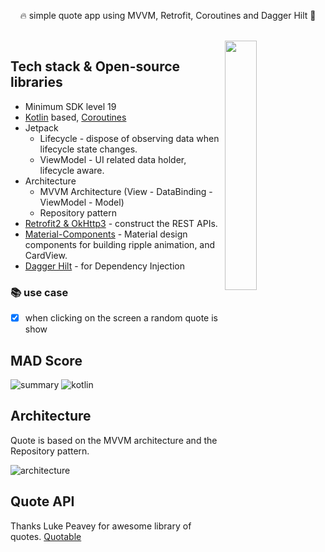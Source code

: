 <p align="center">  
🔥 simple quote app using MVVM, Retrofit, Coroutines and Dagger Hilt 💉
</p>
</br>

<img src="https://user-images.githubusercontent.com/26925002/149682820-ebcd4f80-404f-48c0-a13b-a8e80276a756.png" align="right" width="32%"/>

## Tech stack & Open-source libraries
- Minimum SDK level 19
- [Kotlin](https://kotlinlang.org/) based, [Coroutines](https://github.com/Kotlin/kotlinx.coroutines)
- Jetpack
  - Lifecycle - dispose of observing data when lifecycle state changes.
  - ViewModel - UI related data holder, lifecycle aware.
- Architecture
  - MVVM Architecture (View - DataBinding - ViewModel - Model)
  - Repository pattern
- [Retrofit2 & OkHttp3](https://github.com/square/retrofit) - construct the REST APIs.
- [Material-Components](https://github.com/material-components/material-components-android) - Material design components for building ripple animation, and CardView.
- [Dagger Hilt](https://dagger.dev/hilt/) - for Dependency Injection

### 📚 use case
- [x] when clicking on the screen a random quote is show


## MAD Score
![summary](https://user-images.githubusercontent.com/24237865/102366914-84f6b000-3ffc-11eb-8d49-b20694239782.png)
![kotlin](https://user-images.githubusercontent.com/24237865/102366932-8a53fa80-3ffc-11eb-8131-fd6745a6f079.png)

## Architecture
Quote is based on the MVVM architecture and the Repository pattern.

![architecture](https://user-images.githubusercontent.com/24237865/77502018-f7d36000-6e9c-11ea-92b0-1097240c8689.png)

## Quote API

Thanks Luke Peavey for awesome library of quotes. [Quotable](https://github.com/lukePeavey/quotable)
